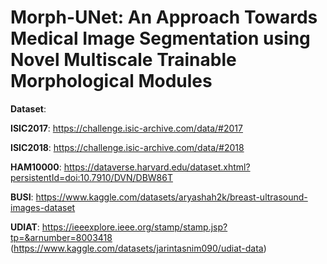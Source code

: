 # Morph-UNet: An Approach Towards Medical Image Segmentation using Novel Multiscale Trainable  Morphological Modules
**Dataset**:

**ISIC2017**: https://challenge.isic-archive.com/data/#2017

**ISIC2018**: https://challenge.isic-archive.com/data/#2018

**HAM10000**: https://dataverse.harvard.edu/dataset.xhtml?persistentId=doi:10.7910/DVN/DBW86T

**BUSI**: https://www.kaggle.com/datasets/aryashah2k/breast-ultrasound-images-dataset

**UDIAT**: https://ieeexplore.ieee.org/stamp/stamp.jsp?tp=&arnumber=8003418 (https://www.kaggle.com/datasets/jarintasnim090/udiat-data)
